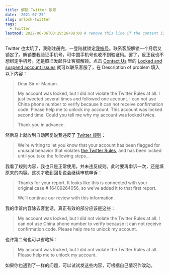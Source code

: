 ```yaml
---
title: 解锁 Twitter 帐号
date: '2021-07-25'
slug: unlock-twitter
tags:
  - Twitter
lastmod: 2022-06-06T00:29:26+08:00 # remove this line if the content is actually changed
---
```


Twitter 也太坑了，我刚注册完，一登陆就锁定[我帐号](https://twitter.com/CyrusYip10)。联系客服解锁一个月后又锁定了。解锁要我验证手机号，可中国手机号也收不到验证码。罢了，反正我也不想绑定手机号。还是照旧发邮件让客服解锁。点击 [Contact Us](https://help.twitter.com/en/forms) 里的 [Locked and suspend account issues](https://help.twitter.com/forms/general?subtopic=suspended) 就可以联系客服了，在 Description of problem 填入以下内容：

> Dear Sir or Madam.
>
> My account was locked, but I did not violate the Twitter Rules at all. I just tweeted several times and followed one account. I can not use China phone number to verify because it can not receive confirmation code. Please help me to unlock my account. This account was locked second time. Could you tell me why my account was locked twice.
>
> Thank you in advance.

然后马上就收到自动回复说我违反了 [Twitter 规则](https://help.twitter.com/en/rules-and-policies/twitter-rules)：

> We’re writing to let you know that your account has been flagged for unusual behavior that violates [the Twitter Rules](https://help.twitter.com/rules-and-policies/twitter-rules), and has been locked until you take the following steps...

我看了规则内容，我也只是正常使用，并未违反规则。此时要再申诉一次，还是填原来的内容。这次才收到回复说会继续审核申诉：

> Thanks for your report. It looks like this is connected with your  original case # 16409264056, so we’ve added it to that first report.
>
> We’ll continue our review with this information.

我的申诉内容除去客套话，真正有效的部分应该是这些：

> My account was locked, but I did not violate the Twitter Rules at all.  I can not use China phone number to verify because it can not receive confirmation code. Please help me to unlock my account.

也许第二句也可以省略掉：

> My account was locked, but I did not violate the Twitter Rules at all.  Please help me to unlock my account.

如果你也遇到了一样的问题，可以试试发这些内容，可根据自己情况作改动。
